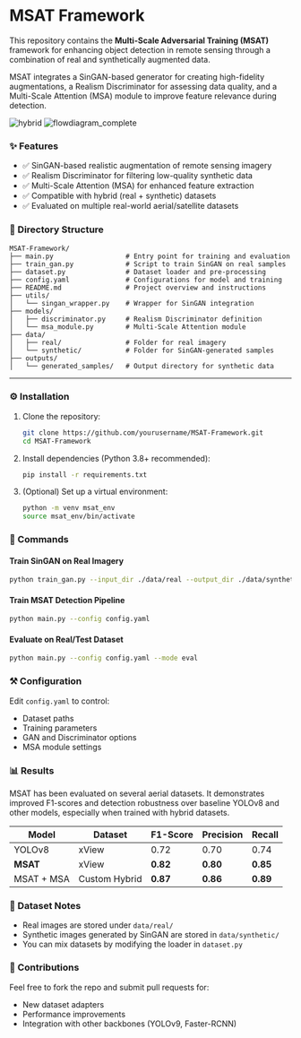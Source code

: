 
# MSAT Framework

This repository contains the **Multi-Scale Adversarial Training (MSAT)** framework for enhancing object detection in remote sensing through a combination of real and synthetically augmented data.

MSAT integrates a SinGAN-based generator for creating high-fidelity augmentations, a Realism Discriminator for assessing data quality, and a Multi-Scale Attention (MSA) module to improve feature relevance during detection.

![hybrid](https://github.com/user-attachments/assets/f8784eda-2e4c-4a2b-99ad-3b2e7cae9fff)
![flowdiagram_complete](https://github.com/user-attachments/assets/fd1fcbe4-37b6-4760-9f8d-b32f41d542b4)




### ✨ Features

- ✅ SinGAN-based realistic augmentation of remote sensing imagery  
- ✅ Realism Discriminator for filtering low-quality synthetic data  
- ✅ Multi-Scale Attention (MSA) for enhanced feature extraction  
- ✅ Compatible with hybrid (real + synthetic) datasets  
- ✅ Evaluated on multiple real-world aerial/satellite datasets  



### 📁 Directory Structure

```
MSAT-Framework/
├── main.py                  # Entry point for training and evaluation
├── train_gan.py             # Script to train SinGAN on real samples
├── dataset.py               # Dataset loader and pre-processing
├── config.yaml              # Configurations for model and training
├── README.md                # Project overview and instructions
├── utils/
│   └── singan_wrapper.py    # Wrapper for SinGAN integration
├── models/
│   ├── discriminator.py     # Realism Discriminator definition
│   └── msa_module.py        # Multi-Scale Attention module
├── data/
│   ├── real/                # Folder for real imagery
│   └── synthetic/           # Folder for SinGAN-generated samples
├── outputs/
│   └── generated_samples/   # Output directory for synthetic data
```

---

### ⚙️ Installation

1. Clone the repository:
   ```bash
   git clone https://github.com/yourusername/MSAT-Framework.git
   cd MSAT-Framework
   ```

2. Install dependencies (Python 3.8+ recommended):
   ```bash
   pip install -r requirements.txt
   ```

3. (Optional) Set up a virtual environment:
   ```bash
   python -m venv msat_env
   source msat_env/bin/activate
   ```



### 🚀 Commands

#### Train SinGAN on Real Imagery
```bash
python train_gan.py --input_dir ./data/real --output_dir ./data/synthetic
```

#### Train MSAT Detection Pipeline
```bash
python main.py --config config.yaml
```

#### Evaluate on Real/Test Dataset
```bash
python main.py --config config.yaml --mode eval
```



### ⚒️ Configuration

Edit `config.yaml` to control:

- Dataset paths
- Training parameters
- GAN and Discriminator options
- MSA module settings



### 📊 Results

MSAT has been evaluated on several aerial datasets. It demonstrates improved F1-scores and detection robustness over baseline YOLOv8 and other models, especially when trained with hybrid datasets.

| Model     | Dataset       | F1-Score | Precision | Recall |
|-----------|---------------|----------|-----------|--------|
| YOLOv8    | xView         | 0.72     | 0.70      | 0.74   |
| **MSAT**  | xView         | **0.82** | **0.80**  | **0.85** |
| MSAT + MSA | Custom Hybrid | **0.87** | **0.86**  | **0.89** |



### 🧪 Dataset Notes

- Real images are stored under `data/real/`
- Synthetic images generated by SinGAN are stored in `data/synthetic/`
- You can mix datasets by modifying the loader in `dataset.py`



### 🤝 Contributions

Feel free to fork the repo and submit pull requests for:

- New dataset adapters
- Performance improvements
- Integration with other backbones (YOLOv9, Faster-RCNN)



